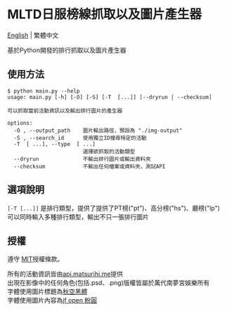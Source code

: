 # MLTD日服榜線抓取以及圖片產生器

[English](README.md) | 繁體中文

基於Python開發的排行抓取以及圖片產生器
  
## 使用方法

```console
$ python main.py --help
usage: main.py [-h] [-O] [-S] [-T  [...]] [--dryrun | --checksum]

可以抓取當前活動資訊以及輸出排行圖片的產生器

options:
  -O , --output_path    圖片輸出路徑，預設為 "./img-output"
  -S , --search_id      使用獨立ID搜尋特定的活動
  -T  [ ...], --type  [ ...]
                        選擇欲抓取的活動類型
  --dryrun              不輸出排行圖片或輸出資料夾
  --checksum            不輸出任何檔案或資料夾，測試API
```

## 選項說明

`[-T [...]]` 是排行類型，提供了提供了PT榜("pt")、高分榜("hs")、廳榜("lp")  
可以同時輸入多種排行類型，輸出不只一張排行圖片  

## 授權

遵守 [MIT](LICENSE)授權條款。

所有的活動資訊皆由[api.matsurihi.me](https://api.matsurihi.me/docs/)提供  
出現在影像中的任何角色(包括.psd、.png)版權皆屬於萬代南夢宮娛樂所有  
字體使用圖片標題為[秋空黑體](https://github.com/ChiuMing-Neko/ChiuKongGothic)  
字體使用圖片內容為[jf open 粉圓](https://github.com/justfont/open-huninn-font)  